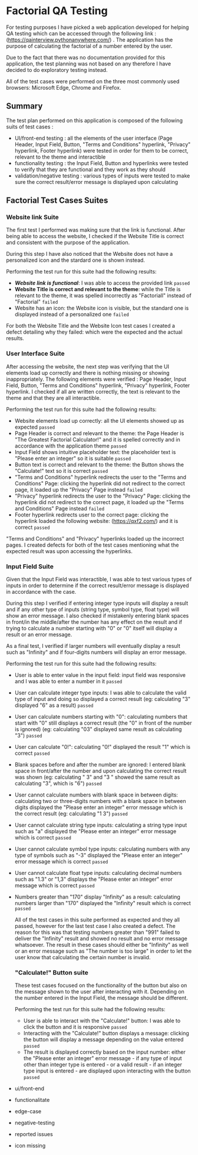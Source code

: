 # **Factorial QA Testing**

  For testing purposes I have picked a web application developed for helping QA testing which can be accessed through the following link : (https://qainterview.pythonanywhere.com/) . The application has the purpose of calculating the factorial of a number entered by the user.
  
  Due to the fact that there was no documentation provided for this application, the test planning was not based on any therefore I have decided to do exploratory testing instead.
  
  All of the test cases were performed on the three most commonly used browsers: Microsoft Edge, Chrome and Firefox.
  
  ## Summary
  
  The test plan performed on this application is composed of the following suits of test cases :
  - UI/front-end testing : all the elements of the user interface (Page Header, Input Field, Button, "Terms and Conditions" hyperlink, "Privacy" hyperlink, Footer hyperlink) were tested in order for them to be correct, relevant to the theme and interactible
  - functionality testing : the Input Field, Button and hyperlinks were tested to verify that they are functional and they work as they should
  - validation/negative testing : various types of inputs were tested to make sure the correct result/error message is displayed upon calculating

## Factorial Test Cases Suites

### Website link Suite
  
   The first test I performed was making sure that the link is functional. After being able to access the website, I checked if the Website Title is correct and consistent with the purpose of the application.
   
   During this step I have also noticed that the Website does not have a personalized icon and the stardard one is shown instead.
   
   Performing the test run for this suite had the following results: 
   
   - ***Website link is functional***: I was able to access the provided link `passed`
   - **Website Title is correct and relevant to the theme**: while the Title is relevant to the theme, it was spelled incorrectly as "Factoriall" instead of "Factorial" `failed`
   - Website has an icon: the Website icon is visible, but the standard one is displayed instead of a personalized one `failed`

For both the Website Title and the Website Icon test cases I created a defect detailing why they failed: which were the expected and the actual results.
   
   ### User Interface Suite
   
   After accessing the website, the next step was verifying that the UI elements load up correctly and there is nothing missing or showing inappropriately. The following elements were verified : Page Header, Input Field, Button, "Terms and Conditions" hyperlink, "Privacy" hyperlink, Footer hyperlink. I checked if all are written correctly, the text is relevant to the theme and that they are all interactible.
   
   Performing the test run for this suite had the following results:
   
   - Website elements load up correctly: all the UI elements showed up as expected `passed`
   - Page Header is correct and relevant to the theme: the Page Header is "The Greatest Factorial Calculator!" and it is spelled correctly and in accordance with the application theme `passed`
   - Input Field shows intuitive placeholder text: the placeholder text is "Please enter an integer" so it is suitable `passed`
   - Button text is correct and relevant to the theme: the Button shows the "Calculate!" text so it is correct `passed`
   - "Terms and Conditions" hyperlink redirects the user to the "Terms and Conditions" Page: clicking the hyperlink did not redirect to the correct page, it loaded up the "Privacy" Page instead `failed`
   - "Privacy" hyperlink redirects the user to the "Privacy" Page: clicking the hyperlink did not redirect to the correct page, it loaded up the "Terms and Conditions" Page instead `failed`
   - Footer hyperlink redirects user to the correct page: clicking the hyperlink loaded the following website: (https://qxf2.com/) and it is correct `passed`

"Terms and Conditions" and "Privacy" hyperlinks loaded up the incorrect pages. I created defects for both of the test cases mentioning what the expected result was upon accessing the hyperlinks.

### Input Field Suite

Given that the Input Field was interactible, I was able to test various types of inputs in order to determine if the correct result/error message is displayed in accordance with the case.

During this step I verified if entering integer type inputs will display a result and if any other type of inputs (string type, symbol type, float type) will show an error message. I also checked if mistakenly entering blank spaces in front/in the middle/after the number has any effect on the result and if trying to calculate a number starting with "0" or "0" itself will display a result or an error message. 

As a final test, I verified if larger numbers will eventually display a result such as "Infinity" and if four-digits numbers will display an error message.

Performing the test run for this suite had the following results:

- User is able to enter value in the input field: input field was responsive and I was able to enter a number in it `passed`
- User can calculate integer type inputs: I was able to calculate the valid type of input and doing so displayed a correct result (eg: calculating "3" displayed "6" as a result) `passed`
- User can calculate numbers starting with "0": calculating numbers that start with "0" still displays a correct result (the "0" in front of the number is ignored) (eg: calculating "03" displayed same result as calculating "3") `passed`
- User can calculate "0!": calculating "0!" displayed the result "1" which is correct `passed`
- Blank spaces before and after the number are ignored: I entered blank space in front/after the number and upon calculating the correct result was shown (eg: calculating " 3" and "3 " showed the same result as calculating "3", which is "6") `passed`
- User cannot calculate numbers with blank space in between digits: calculating two or three-digits numbers with a blank space in between digits displayed the "Please enter an integer" error message which is the correct result  (eg: calculating "1 3") `passed`
- User cannot calculate string type inputs: calculating a string type input such as "a" displayed the "Please enter an integer" error message which is correct `passed`
- User cannot calculate symbol type inputs: calculating numbers with any type of symbols such as "-3" displayed the "Please enter an integer" error message which is correct `passed`
- User cannot calculate float type inputs: calculating decimal numbers such as "1.3" or "1,3" displays the "Please enter an integer" error message which is correct `passed`
- Numbers greater than "170" display "Infinity" as a result: calculating numbers larger than "170" displayed the "Infinity" result which is correct `passed`

  All of the test cases in this suite performed as expected and they all passed, however for the last test case I also created a defect. The reason for this was that testing numbers greater than "991" failed to deliver the "Infinity" result and showed no result and no error message whatsoever. The result in these cases should either be "Infinity" as well or an error message such as "The number is too large" in order to let the user know that calculating the certain number is invalid.
  
  ### "Calculate!" Button suite
  
    These test cases focused on the functionality of the button but also on the message shown to the user after interacting with it. Depending on the number entered in the Input Field, the message should be different.
    
    Performing the test run for this suite had the following results:
    
    - User is able to interact with the "Calculate!" button: I was able to click the button and it is responsive `passed`
    - Interacting with the "Calculate!" button displays a message: clicking the button will display a message depending on the value entered `passed`
    - The result is displayed correctly based on the input number: either the "Please enter an integer" error message - if any type of input other than integer type is entered - or a valid result - if an integer type input is entered - are displayed upon interacting with the button `passed`
  
   





- ui/front-end 
- functionalitate
- edge-case
- negative-testing


- reported issues
- icon missing
